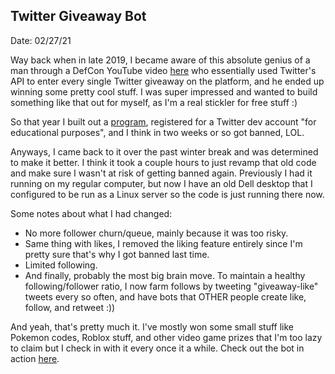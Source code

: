 ## Twitter Giveaway Bot

Date: 02/27/21

Way back when in late 2019, I became aware of this absolute genius of a man through a DefCon YouTube video [here](https://www.youtube.com/watch?v=iAOOdYsK7MM) who essentially used Twitter's API to enter every single Twitter giveaway on the platform, and he ended up winning some pretty cool stuff. I was super impressed and wanted to build something like that out for myself, as I'm a real stickler for free stuff :)

So that year I built out a [program](https://github.com/WilliamHYZhang/Twitter-Giveaway-Bot), registered for a Twitter dev account "for educational purposes", and I think in two weeks or so got banned, LOL.

Anyways, I came back to it over the past winter break and was determined to make it better. I think it took a couple hours to just revamp that old code and make sure I wasn't at risk of getting banned again. Previously I had it running on my regular computer, but now I have an old Dell desktop that I configured to be run as a Linux server so the code is just running there now.

Some notes about what I had changed:
- No more follower churn/queue, mainly because it was too risky.
- Same thing with likes, I removed the liking feature entirely since I'm pretty sure that's why I got banned last time.
- Limited following.
- And finally, probably the most big brain move. To maintain a healthy following/follower ratio, I now farm follows by tweeting "giveaway-like" tweets every so often, and have bots that OTHER people create like, follow, and retweet :))

And yeah, that's pretty much it. I've mostly won some small stuff like Pokemon codes, Roblox stuff, and other video game prizes that I'm too lazy to claim but I check in with it every once it a while. Check out the bot in action [here](https://twitter.com/LuckyWillyV2).